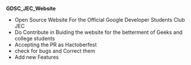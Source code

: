  **GDSC_JEC_Website**
 - Open Source Website For the Official Google Developer Students Club JEC
 - Do Contribute in Buiding the website for the betterment of Geeks and college students 
 - Accepting the PR as Hactoberfest 
 - check for bugs and Correct them
 - Add new Features 

